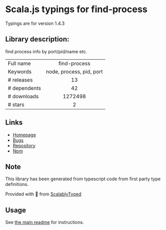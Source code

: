 
# Scala.js typings for find-process

Typings are for version 1.4.3

## Library description:
find process info by port/pid/name etc.

|                    |                 |
| ------------------ | :-------------: |
| Full name          | find-process |
| Keywords           | node, process, pid, port |
| # releases         | 13 |
| # dependents       | 42 |
| # downloads        | 1272498 |
| # stars            | 2 |

## Links
- [Homepage](https://github.com/yibn2008/find-process#readme)
- [Bugs](https://github.com/yibn2008/find-process/issues)
- [Repository](https://github.com/yibn2008/find-process)
- [Npm](https://www.npmjs.com/package/find-process)
    


## Note
This library has been generated from typescript code from first party type definitions.

Provided with :purple_heart: from [ScalablyTyped](https://github.com/oyvindberg/ScalablyTyped)

## Usage
See [the main readme](../../readme.md) for instructions.


